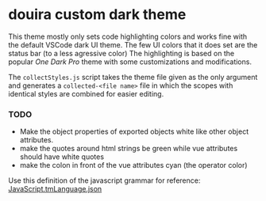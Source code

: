 # douira custom dark theme

This theme mostly only sets code highlighting colors and works fine with the default VSCode dark UI theme. The few UI colors that it does set are the status bar (to a less agressive color)
The highlighting is based on the popular *One Dark Pro* theme with some customizations and modifications.

The `collectStyles.js` script takes the theme file given as the only argument and generates a `collected-<file name>` file in which the scopes with identical styles are combined for easier editing.

### TODO
- Make the object properties of exported objects white like other object attributes.
- make the quotes around html strings be green while vue attributes should have white quotes
- make the colon in front of the vue attributes cyan (the operator color)

Use this definition of the javascript grammar for reference: 
[JavaScript.tmLanguage.json](https://github.com/microsoft/vscode/blob/master/extensions/javascript/syntaxes/JavaScript.tmLanguage.json)
